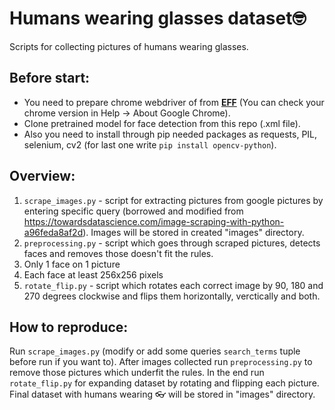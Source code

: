 # Humans wearing glasses dataset🤓
Scripts for collecting pictures of humans wearing glasses.

## Before start:
- You need to prepare chrome webdriver of from **[EFF](https://chromedriver.chromium.org/downloads)** (You can check your chrome version in Help -> About Google Chrome).
- Clone pretrained model for face detection from this repo (.xml file).
- Also you need to install through pip needed packages as requests, PIL, selenium, cv2 (for last one write `pip install opencv-python`).

## Overview:
1. `scrape_images.py` - script for extracting pictures from google pictures by entering specific query (borrowed and modified from https://towardsdatascience.com/image-scraping-with-python-a96feda8af2d). Images will be stored in created "images" directory.
2. `preprocessing.py` - script which goes through scraped pictures, detects faces and removes those doesn't fit the rules.
  1. Only 1 face on 1 picture
  2. Each face at least 256x256 pixels
3. `rotate_flip.py` - script which rotates each correct image by 90, 180 and 270 degrees clockwise and flips them horizontally, verctically and both.

## How to reproduce:
Run `scrape_images.py` (modify or add some queries `search_terms` tuple before run if you want to). After images collected run `preprocessing.py` to remove those pictures which underfit the rules. In the end run `rotate_flip.py` for expanding dataset by rotating and flipping each picture. Final dataset with humans wearing 👓 will be stored in "images" directory.
